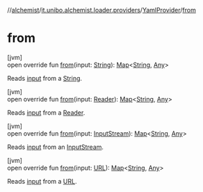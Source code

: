 //[alchemist](../../../index.md)/[it.unibo.alchemist.loader.providers](../index.md)/[YamlProvider](index.md)/[from](from.md)

# from

[jvm]\
open override fun [from](from.md)(input: [String](https://kotlinlang.org/api/latest/jvm/stdlib/kotlin/-string/index.html)): [Map](https://kotlinlang.org/api/latest/jvm/stdlib/kotlin.collections/-map/index.html)<[String](https://kotlinlang.org/api/latest/jvm/stdlib/kotlin/-string/index.html), [Any](https://kotlinlang.org/api/latest/jvm/stdlib/kotlin/-any/index.html)>

Reads [input](from.md) from a [String](https://kotlinlang.org/api/latest/jvm/stdlib/kotlin/-string/index.html).

[jvm]\
open override fun [from](from.md)(input: [Reader](https://docs.oracle.com/javase/8/docs/api/java/io/Reader.html)): [Map](https://kotlinlang.org/api/latest/jvm/stdlib/kotlin.collections/-map/index.html)<[String](https://kotlinlang.org/api/latest/jvm/stdlib/kotlin/-string/index.html), [Any](https://kotlinlang.org/api/latest/jvm/stdlib/kotlin/-any/index.html)>

Reads [input](from.md) from a [Reader](https://docs.oracle.com/javase/8/docs/api/java/io/Reader.html).

[jvm]\
open override fun [from](from.md)(input: [InputStream](https://docs.oracle.com/javase/8/docs/api/java/io/InputStream.html)): [Map](https://kotlinlang.org/api/latest/jvm/stdlib/kotlin.collections/-map/index.html)<[String](https://kotlinlang.org/api/latest/jvm/stdlib/kotlin/-string/index.html), [Any](https://kotlinlang.org/api/latest/jvm/stdlib/kotlin/-any/index.html)>

Reads [input](from.md) from an [InputStream](https://docs.oracle.com/javase/8/docs/api/java/io/InputStream.html).

[jvm]\
open override fun [from](from.md)(input: [URL](https://docs.oracle.com/javase/8/docs/api/java/net/URL.html)): [Map](https://kotlinlang.org/api/latest/jvm/stdlib/kotlin.collections/-map/index.html)<[String](https://kotlinlang.org/api/latest/jvm/stdlib/kotlin/-string/index.html), [Any](https://kotlinlang.org/api/latest/jvm/stdlib/kotlin/-any/index.html)>

Reads [input](from.md) from a [URL](https://docs.oracle.com/javase/8/docs/api/java/net/URL.html).

